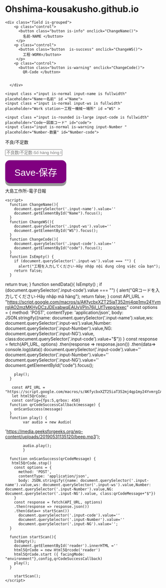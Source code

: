 # Ohshima-kousakusho.github.io
<!DOCTYPE html>
<html>
  <head>
    <base target="_top">
    <link rel="stylesheet" href="https://cdn.jsdelivr.net/npm/bulma@0.9.2/css/bulma.min.css">
    <style>
      input:focus{background:pink; color:blue;}
      button:focus{background:pink; color:blue;}
      .button {
  display: inline-block;
  padding: 15px 30px;
  font-size: 30px;
  cursor: pointer;
  text-align: center;
  text-decoration: none;
  outline: none;
  color: #fff;
  background-color: purple;
  border: none;
  border-radius: 15px;
  box-shadow: 0 9px #999;
}

.button:hover {background-color: #58257b}

.button:active {
  background-color: #58257b;
  box-shadow: 0 5px #666;
  transform: translateY(4px);
}
    </style>
    <script src="https://cdnjs.cloudflare.com/ajax/libs/html5-qrcode/2.0.3/html5-qrcode.min.js"></script>
    
  </head>
  <body>
    
    
    <div class="field is-grouped">
        <p class="control">
          <button class="button is-info" onclick="ChangeName()">
            名前-NAME </button>
         </p>
        <p class="control">
          <button class="button  is-success" onclick="ChangeWS()">
            工程-WORK</button>
         </p>
        <p class="control">
          <button class="button is-warning" onclick="ChangeCode()">
            QR-Code </button>
        
          
      </div>

    <input class ="input is-normal input-name is fullwidth" placeholder="Nameー名前" id ="Name">
    <input class ="input is-normal input-ws is fullwidth" placeholder="Work stationー工程ー機械ー場所" id ="WS" >
    
    <input class ="input is-rounded is-large input-code is fullwidth" placeholder="Codeー図面コード" id="code">
    <input class="input is-normal is-warning input-Number "   placeholder="Number-数量" id="Number-code">

       
      
  <div class="field is-horizontal">
      <div class="field-label is-normal">
        <label class="label">不良/不足数</label>
      </div>
    <div class="field-body">
      <div class="field">
        <p class="control">
          <input class="input is-small input-NG " placeholder="不良数/不足数-Số hàng hỏng hoặc thiếu"  id="NG-code">
        </p>
      </div>
    </div>
  </div>
       <button class="button is-danger is-fullwidth " onclick="sendData()">Save-保存</button>
       <div style=" width: 800px; margin: 0 auto;" id="reader"></div>

       
  <div class = "container is-fluid">
      <section class ="hero is-small  is-primary">
        <div class ="hero-body">
          <p class = "title">
            大島工作所-電子日報
          </p>
    </div> 
      </section>      


    <script>
      function ChangeName(){
        document.querySelector('.input-name').value=''
        document.getElementById("Name").focus();
      }
      function ChangeWS(){
        document.querySelector('.input-ws').value=''
        document.getElementById("WS").focus();
      }
      function ChangeCode(){
        document.querySelector('.input-code').value=''
        document.getElementById("code").focus();
      }
      function IsEmpty() {
        if (document.querySelector('.input-ws').value === "") {
          alert("工程を入力してください-Hãy nhập nội dung công việc của bạn");
        return false;
      }
  return true;
}
      function sendData(){
        IsEmpty() ;
        if (document.querySelector('.input-code').value === "") {
          alert("QRコードを入力してください-Hãy nhập mã hàng");
        return false;
      }
        const API_URL = "https://script.google.com/macros/s/AKfycbxXZT25iaT352mj4qp1my24YvmrgIAO2mzMKHyDCzJDEvabwqEAUvVPln76jI_UfTyepg/exec"
        const options = {
          method: 'POST',
          contentType: 'application/json',
          body: JSON.stringify({name: document.querySelector('.input-name').value,ws: document.querySelector('.input-ws').value,Number: document.querySelector('.input-Number').value,NG: document.querySelector('.input-NG').value, class:document.querySelector('.input-code').value+"$"})
        }
        const response = fetch(API_URL, options)
        .then(response => response.json())
        .then(data=> console.log(data))
          document.querySelector('.input-code').value=''
          document.querySelector('.input-Number').value=''
          document.querySelector('.input-NG').value=''
          document.getElementById("code").focus();
        
        play();
      }

       const API_URL = "https://script.google.com/macros/s/AKfycbxXZT25iaT352mj4qp1my24YvmrgIAO2mzMKHyDCzJDEvabwqEAUvVPln76jI_UfTyepg/exec"
       let html5QrCode;
       const config={fps:5,qrbox: 450}
      function qrCodeSuccessCallback(message) {
        onScanSuccess(message)
      }
      function play() { 
            var audio = new Audio( 
'https://media.geeksforgeeks.org/wp-content/uploads/20190531135120/beep.mp3'); 

            audio.play(); 
            }
           
      function onScanSuccess(qrCodeMessage) {
       html5QrCode.stop()
        const options = {
          method: 'POST',
          contentType: 'application/json',
          body: JSON.stringify({name: document.querySelector('.input-name').value,ws: document.querySelector('.input-ws').value,Number: document.querySelector('.input-Number').value,NG: document.querySelector('.input-NG').value, class:qrCodeMessage+"$"})
        }
        const response = fetch(API_URL, options)
        .then(response => response.json())
        .then(data=> startScan())
          document.querySelector('.input-code').value=''
          document.querySelector('.input-Number').value=''
          document.querySelector('.input-NG').value='';
      }

      function startScan(){
        IsEmpty();
        document.getElementById('reader').innerHTML =''
        html5QrCode = new Html5Qrcode('reader')
        html5QrCode.start ({ facingMode: "environment"},config,qrCodeSuccessCallback)
        play();
      }

        startScan(); 
    </script>
  </body>
</html>
